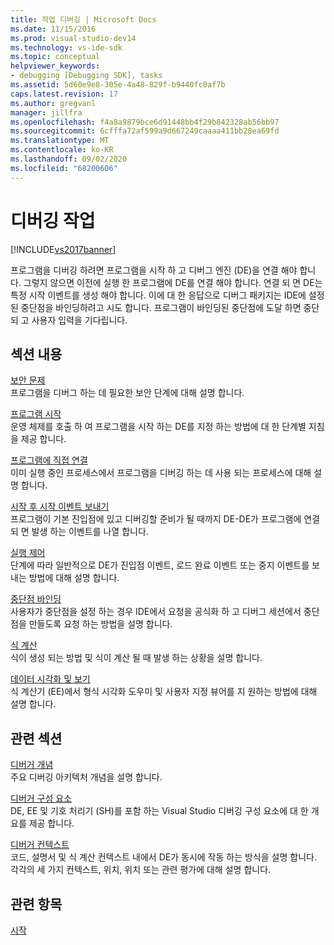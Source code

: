 ```yaml
---
title: 작업 디버깅 | Microsoft Docs
ms.date: 11/15/2016
ms.prod: visual-studio-dev14
ms.technology: vs-ide-sdk
ms.topic: conceptual
helpviewer_keywords:
- debugging [Debugging SDK], tasks
ms.assetid: 5d60e9e8-305e-4a48-829f-b9440fc8af7b
caps.latest.revision: 17
ms.author: gregvanl
manager: jillfra
ms.openlocfilehash: f4a8a9879bce6d91448bb4f29b842328ab56bb97
ms.sourcegitcommit: 6cfffa72af599a9d667249caaaa411bb28ea69fd
ms.translationtype: MT
ms.contentlocale: ko-KR
ms.lasthandoff: 09/02/2020
ms.locfileid: "68200606"
---
```

# <a name="debugging-tasks"></a>디버깅 작업
[!INCLUDE[vs2017banner](../../includes/vs2017banner.md)]

프로그램을 디버깅 하려면 프로그램을 시작 하 고 디버그 엔진 (DE)을 연결 해야 합니다. 그렇지 않으면 이전에 실행 한 프로그램에 DE를 연결 해야 합니다. 연결 되 면 DE는 특정 시작 이벤트를 생성 해야 합니다. 이에 대 한 응답으로 디버그 패키지는 IDE에 설정 된 중단점을 바인딩하려고 시도 합니다. 프로그램이 바인딩된 중단점에 도달 하면 중단 되 고 사용자 입력을 기다립니다.  
  
## <a name="in-this-section"></a>섹션 내용  
 [보안 문제](../../extensibility/debugger/security-issues.md)  
 프로그램을 디버그 하는 데 필요한 보안 단계에 대해 설명 합니다.  
  
 [프로그램 시작](../../extensibility/debugger/launching-a-program.md)  
 운영 체제를 호출 하 여 프로그램을 시작 하는 DE를 지정 하는 방법에 대 한 단계별 지침을 제공 합니다.  
  
 [프로그램에 직접 연결](../../extensibility/debugger/attaching-directly-to-a-program.md)  
 이미 실행 중인 프로세스에서 프로그램을 디버깅 하는 데 사용 되는 프로세스에 대해 설명 합니다.  
  
 [시작 후 시작 이벤트 보내기](../../extensibility/debugger/sending-startup-events-after-a-launch.md)  
 프로그램이 기본 진입점에 있고 디버깅할 준비가 될 때까지 DE-DE가 프로그램에 연결 되 면 발생 하는 이벤트를 나열 합니다.  
  
 [실행 제어](../../extensibility/debugger/control-of-execution.md)  
 단계에 따라 일반적으로 DE가 진입점 이벤트, 로드 완료 이벤트 또는 중지 이벤트를 보내는 방법에 대해 설명 합니다.  
  
 [중단점 바인딩](../../extensibility/debugger/binding-breakpoints.md)  
 사용자가 중단점을 설정 하는 경우 IDE에서 요청을 공식화 하 고 디버그 세션에서 중단점을 만들도록 요청 하는 방법을 설명 합니다.  
  
 [식 계산](../../extensibility/debugger/evaluating-expressions.md)  
 식이 생성 되는 방법 및 식이 계산 될 때 발생 하는 상황을 설명 합니다.  
  
 [데이터 시각화 및 보기](../../extensibility/debugger/visualizing-and-viewing-data.md)  
 식 계산기 (EE)에서 형식 시각화 도우미 및 사용자 지정 뷰어를 지 원하는 방법에 대해 설명 합니다.  
  
## <a name="related-sections"></a>관련 섹션  
 [디버거 개념](../../extensibility/debugger/debugger-concepts.md)  
 주요 디버깅 아키텍처 개념을 설명 합니다.  
  
 [디버거 구성 요소](../../extensibility/debugger/debugger-components.md)  
 DE, EE 및 기호 처리기 (SH)를 포함 하는 Visual Studio 디버깅 구성 요소에 대 한 개요를 제공 합니다.  
  
 [디버거 컨텍스트](../../extensibility/debugger/debugger-contexts.md)  
 코드, 설명서 및 식 계산 컨텍스트 내에서 DE가 동시에 작동 하는 방식을 설명 합니다. 각각의 세 가지 컨텍스트, 위치, 위치 또는 관련 평가에 대해 설명 합니다.  
  
## <a name="see-also"></a>관련 항목  
 [시작](../../extensibility/debugger/getting-started-with-debugger-extensibility.md)
